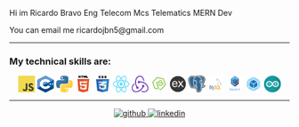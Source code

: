 <p>Hi im Ricardo Bravo Eng Telecom Mcs Telematics MERN Dev</p> 
<p>You can email me ricardojbn5@gmail.com</p> 

---  

### My technical skills are:  
<p align="center">
  <img src="https://github.com/RicardoBravo92/RicardoBravo92/blob/main/img/skills/javascript.png" width="30" height="30" align="center"/>
  <img src="https://github.com/RicardoBravo92/RicardoBravo92/blob/main/img/skills/c++.png" width="30" height="30" align="center"/>
  <img src="https://github.com/RicardoBravo92/RicardoBravo92/blob/main/img/skills/python.png" width="30" height="30" align="center"/>
  <img src="https://github.com/RicardoBravo92/RicardoBravo92/blob/main/img/skills/html5.png" width="30" height="30" align="center"/>
  <img src="https://github.com/RicardoBravo92/RicardoBravo92/blob/main/img/skills/css.png" width="30" height="30" align="center"/>
  <img src="https://github.com/RicardoBravo92/RicardoBravo92/blob/main/img/skills/react.png" width="30" height="30" align="center"/>
  <img src="https://github.com/RicardoBravo92/RicardoBravo92/blob/main/img/skills/redux.png" width="30" height="30" align="center"/>
  <img src="https://github.com/RicardoBravo92/RicardoBravo92/blob/main/img/skills/nodejs.png" width="30" height="30" align="center"/>
  <img src="https://github.com/RicardoBravo92/RicardoBravo92/blob/main/img/skills/express.png" width="30" height="30" align="center"/>
  <img src="https://github.com/RicardoBravo92/RicardoBravo92/blob/main/img/skills/postgresql.png" width="30" height="30" align="center"/>
  <img src="https://github.com/RicardoBravo92/RicardoBravo92/blob/main/img/skills/mysql.svg" width="30" height="30" align="center"/>
  <img src="https://github.com/RicardoBravo92/RicardoBravo92/blob/main/img/skills/sequelize.png" width="30" height="30" align="center"/>
  <img src="https://github.com/RicardoBravo92/RicardoBravo92/blob/main/img/skills/webpack.png" width="30" height="30" align="center"/>
  <img src="https://github.com/RicardoBravo92/RicardoBravo92/blob/main/img/skills/arduino.png" width="30" height="30" align="center"/>
</p>  

---  

<p align="center">
    <a href="https://github.com/RicardoBravo92">
      <img src='https://cdn.jsdelivr.net/npm/simple-icons@3.0.1/icons/github.svg' alt='github' height='40'>
    </a>
    <a href="https://www.linkedin.com/in/ricardo-bravo-neri/?locale=en_US">
      <img src='https://cdn.jsdelivr.net/npm/simple-icons@3.0.1/icons/linkedin.svg' alt='linkedin' height='40'>
    </a>
</p>
